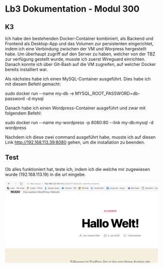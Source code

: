 # Lb3 Dokumentation - Modul 300

## K3

Ich habe den bestehenden Docker-Container kombiniert, als Backend und Frontend als Desktop-App und das Volumen zur persistenten eingerichtet, indem ich eine Verbindung zwischen der VM und Worpress hergestellt habe. Um überhaupt zugriff auf den Server zu haben, welcher von der TBZ zur verfügung gestellt wurde, musste ich zuerst Wireguard einrichten. Danach konnte ich über Git-Bash auf die VM zugreifen, auf welcher Docker bereits installiert war.

Als nächstes habe ich einen MySQL-Container ausgeführt. Dies habe ich mit diesem Befehl gemacht:

sudo docker run --name my-db -e MYSQL_ROOT_PASSWORD=db-password -d mysql

Danach habe ich einen Wordpress-Container ausgeführt und zwar mit folgendem Befehl:

sudo docker run --name my-wordpress -p 8080:80 --link my-db:mysql -d wordpress

Nachdem ich diese zwei command ausgeführt habe, musste ich auf diesen Link http://192.168.113.39:8080 gehen, um die installation zu beenden. 


## Test

Ob alles funktioniert hat, teste ich, indem ich die welche mir zugewiesen wurde (192.168.113.19) in die url eingebe.

![](https://github.com/maksim304/M300/blob/master/LB3/img/wordpress-hallo%20welt.PNG)

 